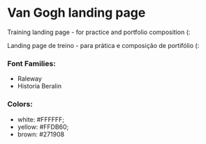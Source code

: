 # Van Gogh landing page
Training landing page - for practice and portfolio composition (:

Landing page de treino - para prática e composição de portifólio (:

### Font Families:
 - Raleway
 - Historia Beralin

### Colors:
 - white: #FFFFFF;
 - yellow: #FFDB60;
 - brown: #271908